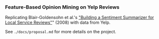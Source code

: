 ### Feature-Based Opinion Mining on Yelp Reviews

Replicating Blair-Goldensohn et al.'s ["Building a Sentiment Summarizer for Local Service Reviews"](http://www.ryanmcd.com/papers/local_service_summ.pdf)" (2008) with data from Yelp. 

See `./docs/proposal.md` for more details on the project. 